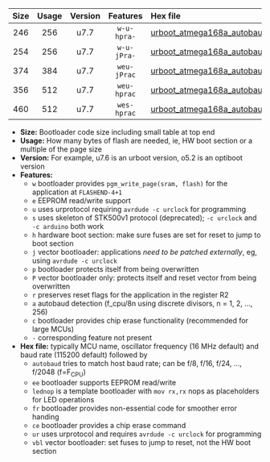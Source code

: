 |Size|Usage|Version|Features|Hex file|
|:-:|:-:|:-:|:-:|:--|
|246|256|u7.7|`w-u-hpra-`|[urboot_atmega168a_autobaud_lednop_ur.hex](https://raw.githubusercontent.com/stefanrueger/urboot.hex/main/mcus/atmega168a/autobaud/urboot_atmega168a_autobaud_lednop_ur.hex)|
|254|256|u7.7|`w-u-jPra-`|[urboot_atmega168a_autobaud_ur_vbl.hex](https://raw.githubusercontent.com/stefanrueger/urboot.hex/main/mcus/atmega168a/autobaud/urboot_atmega168a_autobaud_ur_vbl.hex)|
|374|384|u7.7|`weu-jPrac`|[urboot_atmega168a_autobaud_ee_lednop_fr_ce_ur_vbl.hex](https://raw.githubusercontent.com/stefanrueger/urboot.hex/main/mcus/atmega168a/autobaud/urboot_atmega168a_autobaud_ee_lednop_fr_ce_ur_vbl.hex)|
|356|512|u7.7|`weu-hprac`|[urboot_atmega168a_autobaud_ee_lednop_fr_ce_ur.hex](https://raw.githubusercontent.com/stefanrueger/urboot.hex/main/mcus/atmega168a/autobaud/urboot_atmega168a_autobaud_ee_lednop_fr_ce_ur.hex)|
|460|512|u7.7|`wes-hprac`|[urboot_atmega168a_autobaud_ee_lednop_fr_ce.hex](https://raw.githubusercontent.com/stefanrueger/urboot.hex/main/mcus/atmega168a/autobaud/urboot_atmega168a_autobaud_ee_lednop_fr_ce.hex)|

- **Size:** Bootloader code size including small table at top end
- **Usage:** How many bytes of flash are needed, ie, HW boot section or a multiple of the page size
- **Version:** For example, u7.6 is an urboot version, o5.2 is an optiboot version
- **Features:**
  + `w` bootloader provides `pgm_write_page(sram, flash)` for the application at `FLASHEND-4+1`
  + `e` EEPROM read/write support
  + `u` uses urprotocol requiring `avrdude -c urclock` for programming
  + `s` uses skeleton of STK500v1 protocol (deprecated); `-c urclock` and `-c arduino` both work
  + `h` hardware boot section: make sure fuses are set for reset to jump to boot section
  + `j` vector bootloader: applications *need to be patched externally*, eg, using `avrdude -c urclock`
  + `p` bootloader protects itself from being overwritten
  + `P` vector bootloader only: protects itself and reset vector from being overwritten
  + `r` preserves reset flags for the application in the register R2
  + `a` autobaud detection (f_cpu/8n using discrete divisors, n = 1, 2, ..., 256)
  + `c` bootloader provides chip erase functionality (recommended for large MCUs)
  + `-` corresponding feature not present
- **Hex file:** typically MCU name, oscillator frequency (16 MHz default) and baud rate (115200 default) followed by
  + `autobaud` tries to match host baud rate; can be f/8, f/16, f/24, ..., f/2048 (f=F<sub>CPU</sub>)
  + `ee` bootloader supports EEPROM read/write
  + `lednop` is a template bootloader with `mov rx,rx` nops as placeholders for LED operations
  + `fr` bootloader provides non-essential code for smoother error handing
  + `ce` bootloader provides a chip erase command
  + `ur` uses urprotocol and requires `avrdude -c urclock` for programming
  + `vbl` vector bootloader: set fuses to jump to reset, not the HW boot section

